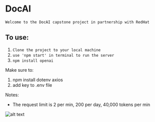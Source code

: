 # DocAI

```
Welcome to the DocAI capstone project in partnership with RedHat 
```

## To use:
1. ``Clone the project to your local machine ``
2. ``use 'npm start' in terminal to run the server``
3. ``npm install openai``


Make sure to: 

1. npm install dotenv axios 
2. add key to .env file

Notes: 

- The request limit is 2 per min, 200 per day, 40,000 tokens per min 

![alt text](https://venturebeat.com/wp-content/uploads/2021/09/Red-Hat-e1684880569131.jpg?w=1200&strip=all)